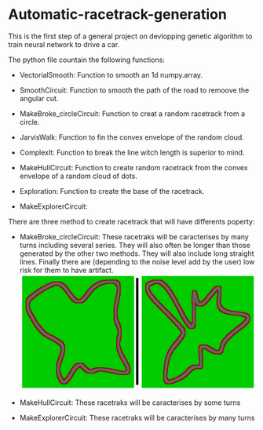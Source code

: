 # Automatic-racetrack-generation
This is the first step of a general project on devlopping genetic algorithm to train neural network to drive a car.

The python file countain the following functions:

- VectorialSmooth: Function to smooth an 1d numpy.array.

- SmoothCircuit: Function to smooth the path of the road to remoove the angular cut.

- MakeBroke_circleCircuit: Function to creat a random racetrack from a circle.

- JarvisWalk: Function to fin the convex envelope of the random cloud.

- ComplexIt: Function to break the line witch length is superior to mind.

- MakeHullCircuit: Function to create random racetrack from the convex envelope of a random	cloud of dots.

- Exploration: Function to create the base of the racetrack.

- MakeExplorerCircuit: 

There are three method to create racetrack that will have differents poperty:
 - MakeBroke_circleCircuit:
 These racetraks will be caracterises by many turns including several
 series. They will also often be longer than those generated by the
 other two methods. They will also include long straight lines. Finally
 there are (depending to the noise level add by the user) low risk for
 them to have artifact.
 ![Exemple picture](RacetrackCircle.png "Exemple of racetrack produced with this function")

 - MakeHullCircuit:
 These racetraks will be caracterises by some turns
 
 - MakeExplorerCircuit:
 These racetraks will be caracterises by many turns



